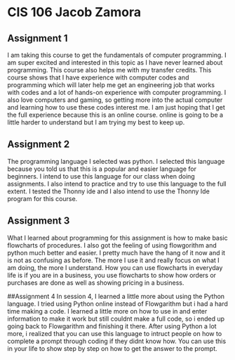 # CIS 106 Jacob Zamora

## Assignment 1

I am taking this course to get the fundamentals of computer programming. I am super excited and interested in this topic as I have never learned about programming. This course also helps me with my transfer credits. This course shows that I have experience with computer codes and programming which will later help me get an engineering job that works with codes and a lot of hands-on experience with computer programming. I also love computers and gaming, so getting more into the actual computer and learning how to use these codes interest me. I am just hoping that I get the full experience because this is an online course. online is going to be a little harder to understand but I am trying my best to keep up. 

## Assignment 2
The programming language I selected was python. I selected this language because you told us that this is a popular and easier language for beginners. I intend to use this language for our class when doing assignments. I also intend to practice and try to use this language to the full extent. I tested the Thonny ide and I also intend to use the Thonny Ide program for this course. 

## Assignment 3 
What I learned about programming for this assignment is how to make basic flowcharts of procedures. I also got the feeling of using flowgorithm and python much better and easier. I pretty much have the hang of it now and it is not as confusing as before. The more I use it and really focus on what I am doing, the more I understand. How you can use flowcharts in everyday life is if you are in a business, you use flowcharts to show how orders or purchases are done as well as showing pricing in a business. 

##Assignment 4
In session 4, I learned a little more about using the Python language. I tried using Python online instead of Flowgarithm but i had a hard time making a code. I learned a little more on how to use in and enter information to make it work but still couldnt make a full code, so i ended up going back to Flowgarithm and finishing it there. After using Python a lot more, i realized that you can use this language to intruct people on how to complete a prompt through coding if they didnt know how. You can use this in your life to show step by step on how to get the answer to the prompt.
